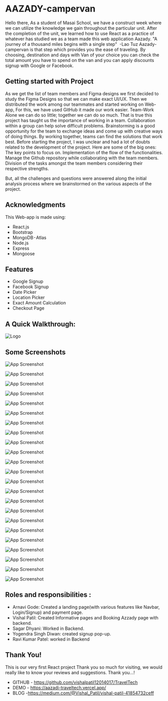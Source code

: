# AAZADY-campervan

Hello there, As a student of Masai School, we have a construct week where we can utilize the knowledge we gain throughout the particular unit.
After the completion of the unit, we learned how to use React as a practice of whatever has studied we as a team made this web application Aazady.
"A journey of a thousand miles begins with a single step"
 -Lao Tuz
Aazady- campervan is that step which provides you the ease of traveling. By choosing, destination and days with Van of your choice you can check the total amount you have to spend on the van and you can apply discounts signup with Google or Facebook.

## Getting started with Project

As we get the list of team members and Figma designs we first decided to study the Figma Designs so that we can make exact UI/UX. Then we distributed the work among our teammates and started working on Web-app, For this, we have used GitHub it made our work easier.
Team-Work
Alone we can do so little; together we can do so much.
That is true this project has taught us the importance of working in a team. Collaboration within a group can help solve difficult problems. Brainstorming is a good opportunity for the team to exchange ideas and come up with creative ways of doing things. By working together, teams can find the solutions that work best.
Before starting the project, I was unclear and had a lot of doubts related to the development of the project. Here are some of the big ones:
The key points to focus on.
Implementation of the flow of the functionalities.
Manage the Github repository while collaborating with the team members.
Division of the tasks amongst the team members considering their respective strengths.

But, all the challenges and questions were answered along the initial analysis process where we brainstormed on the various aspects of the project.

## Acknowledgments
This Web-app is made using:
- React.js
- Bootstrap
- MongoDB - Atlas
- Node.js
- Express
- Mongoose

## Features

- Google Signup
- Facebook Signup
- Date Picker
- Location Picker
- Exact Amount Calculation
- Checkout Page

## A Quick Walkthrough:


![Logo](https://github.com/vishalpatil12014017/TravelTech/blob/main/TRAVELTECH/logo.png)

## Some Screenshots


![App Screenshot](https://github.com/vishalpatil12014017/TravelTech/blob/main/TRAVELTECH/Screenshot%20(313).png)


![App Screenshot](https://github.com/vishalpatil12014017/TravelTech/blob/main/TRAVELTECH/Screenshot%20(314).png)

![App Screenshot](https://github.com/vishalpatil12014017/TravelTech/blob/main/TRAVELTECH/Screenshot%20(315).png)

![App Screenshot](https://github.com/vishalpatil12014017/TravelTech/blob/main/TRAVELTECH/Screenshot%20(316).png)

![App Screenshot](https://github.com/vishalpatil12014017/TravelTech/blob/main/TRAVELTECH/Screenshot%20(317).png)

![App Screenshot](https://github.com/vishalpatil12014017/TravelTech/blob/main/TRAVELTECH/Screenshot%20(318).png)

![App Screenshot](https://github.com/vishalpatil12014017/TravelTech/blob/main/TRAVELTECH/Screenshot%20(319).png)

![App Screenshot](https://github.com/vishalpatil12014017/TravelTech/blob/main/TRAVELTECH/Screenshot%20(320).png)

![App Screenshot](https://github.com/vishalpatil12014017/TravelTech/blob/main/TRAVELTECH/Screenshot%20(321).png)

![App Screenshot](https://github.com/vishalpatil12014017/TravelTech/blob/main/TRAVELTECH/Screenshot%20(322).png)

![App Screenshot](https://github.com/vishalpatil12014017/TravelTech/blob/main/TRAVELTECH/Screenshot%20(323).png)

![App Screenshot](https://github.com/vishalpatil12014017/TravelTech/blob/main/TRAVELTECH/Screenshot%20(324).png)

![App Screenshot](https://github.com/vishalpatil12014017/TravelTech/blob/main/TRAVELTECH/Screenshot%20(325).png)

![App Screenshot](https://github.com/vishalpatil12014017/TravelTech/blob/main/TRAVELTECH/Screenshot%20(326).png)

![App Screenshot](https://github.com/vishalpatil12014017/TravelTech/blob/main/TRAVELTECH/Screenshot%20(327).png)

![App Screenshot](https://github.com/vishalpatil12014017/TravelTech/blob/main/TRAVELTECH/Screenshot%20(328).png)

![App Screenshot](https://github.com/vishalpatil12014017/TravelTech/blob/main/TRAVELTECH/Screenshot%20(329).png)

![App Screenshot](https://github.com/vishalpatil12014017/TravelTech/blob/main/TRAVELTECH/Screenshot%20(330).png)

![App Screenshot](https://github.com/vishalpatil12014017/TravelTech/blob/main/TRAVELTECH/Screenshot%20(331).png)

![App Screenshot](https://github.com/vishalpatil12014017/TravelTech/blob/main/TRAVELTECH/Screenshot%20(332).png)

![App Screenshot](https://github.com/vishalpatil12014017/TravelTech/blob/main/TRAVELTECH/Screenshot%20(333).png)

![App Screenshot](https://github.com/vishalpatil12014017/TravelTech/blob/main/TRAVELTECH/Screenshot%20(334).png)

![App Screenshot](https://github.com/vishalpatil12014017/TravelTech/blob/main/TRAVELTECH/Screenshot%20(335).png)





## Roles and responsibilities :
- Arnavi Gode:
Created a landing page(with various features like Navbar, Login/Signup) and payment page.
- Vishal Patil:
Created Informative pages and Booking Azzady page with backend.
- Sagar Dhyani:
Worked in Backend.
- Yogendra Singh Diwan:
created signup pop-up.
- Ravi Kumar Patel:
worked in Backend

## Thank You!
This is our very first React project Thank you so much for visiting, we would really like to know your reviews and suggestions.
Thank you...!  
- GITHUB - https://github.com/vishalpatil12014017/TravelTech
- DEMO - https://aazadi-traveltech.vercel.app/
- BLOG -https://medium.com/@Vishal_Patil/vishal-patil-41854732ceff
